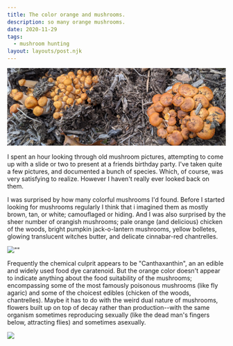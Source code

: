 ```yaml
---
title: The color orange and mushrooms.
description: so many orange mushrooms.
date: 2020-11-29
tags:
  - mushroom hunting
layout: layouts/post.njk
---
```


![""](/img/2021_01_10_honey.jpg)

I spent an hour looking through old mushroom pictures, attempting to come up with a slide or two to present at a friends birthday party. I've taken quite a few pictures, and documented a bunch of species. Which, of course, was very satisfying to realize. However I haven't really ever looked back on them.  

I was surprised by how many colorful mushrooms I'd found. Before I started looking for mushrooms regularly I think that i imagined them as mostly brown, tan, or white; camouflaged or hiding. And I was also surprised by the sheer number of orangish mushrooms; pale orange (and delicious) chicken of the woods, bright pumpkin jack-o-lantern mushrooms, yellow bolletes, glowing translucent witches butter, and delicate cinnabar-red chantrelles. 

![""]('/img/2020_11_29_cinnibar')

Frequently the chemical culprit appears to be "Canthaxanthin", an an edible and widely used food dye caratenoid. But the orange color doesn't appear to indicate anything about the food suitability of the mushrooms; encompassing some of the most famously poisonous mushrooms (like fly agaric) and some of the choicest edibles (chicken of the woods, chantrelles). Maybe it has to do with the weird dual nature of mushrooms, flowers built up on top of decay rather than production--with the same organism sometimes reproducing sexually  (like the dead man's fingers below, attracting flies) and sometimes asexually. 

![]("/img/2021_01_10")

